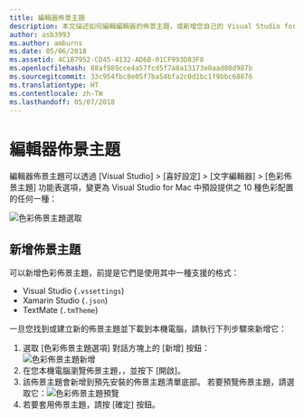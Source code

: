 ```yaml
---
title: 編輯器佈景主題
description: 本文描述如何編輯編輯器的佈景主題，或新增您自己的 Visual Studio for Mac
author: asb3993
ms.author: amburns
ms.date: 05/06/2018
ms.assetid: 4C1B7952-CD45-4132-AD6B-01CF993D83F8
ms.openlocfilehash: 88af989cce4a57fcd5f7a8a13173e8aad80d987b
ms.sourcegitcommit: 33c954fbc8e05f7ba54bfa2c0d1bc1f9bbc68876
ms.translationtype: HT
ms.contentlocale: zh-TW
ms.lasthandoff: 05/07/2018
---
```

# <a name="editor-themes"></a>編輯器佈景主題
編輯器佈景主題可以透過 [Visual Studio] > [喜好設定] > [文字編輯器] > [色彩佈景主題] 功能表選項，變更為 Visual Studio for Mac 中預設提供之 10 種色彩配置的任何一種：

 ![色彩佈景主題選取](media/source-editor-image17.png)

## <a name="adding-new-themes"></a>新增佈景主題

可以新增色彩佈景主題，前提是它們是使用其中一種支援的格式：

* Visual Studio (`.vssettings`)
* Xamarin Studio (`.json`)
* TextMate (`.tmTheme`)

一旦您找到或建立新的佈景主題並下載到本機電腦，請執行下列步驟來新增它：

1. 選取 [色彩佈景主題選項] 對話方塊上的 [新增] 按鈕：   
    ![色彩佈景主題新增](media/source-editor-image20.png)
2. 在您本機電腦瀏覽佈景主題，，並按下 [開啟]。
3. 該佈景主題會新增到預先安裝的佈景主題清單底部。 若要預覽佈景主題，請選取它：![色彩佈景主題預覽](media/source-editor-image21.png)
4. 若要套用佈景主題，請按 [確定] 按鈕。 
